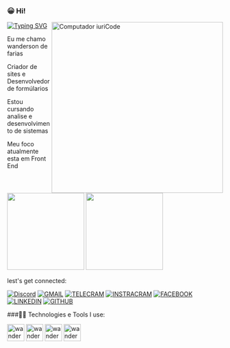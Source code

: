  ### 😀 Hi!

  <img src="https://raw.githubusercontent.com/MicaelliMedeiros/micaellimedeiros/master/image/computer-illustration.png" min-width="400px" max-width="400px" 
  width="400px" align="right" alt="Computador iuriCode">
  
[![Typing SVG](https://readme-typing-svg.herokuapp.com?font=arial&duration=5368&color=7637F3&background=FFB2E800&center=falso&vCenter=falso&lines=WELCOME+TO+MY+GITHUB)](https://git.io/typing-svg)

 Eu me chamo wanderson de farias 
 
 Criador de sites e Desenvolvedor de formúlarios
 
 Estou cursando  analise e desenvolvimento de sistemas
 
 Meu foco  atualmente esta em Front End
 <di>
<img height="180em" src="https://github-readme-stats.vercel.app/api?username=wandersondefariasprogramador&show_icons=true&theme=tokyonight"/>
<img height="180em" src="https://github-readme-stats.vercel.app/api/top-langs/?username=wandersondefariasprogramador&layout=compact&theme=tokyonight"/> 
 <di/> 
  
  
 lest's get connected:
 
  [![Discord](https://img.shields.io/badge/Discord-7289DA?style=for-the-badge&logo=discord&logoColor=white)](https://discord.gg/n9KBKHPA3H)
 [![GMAIL](https://img.shields.io/badge/Gmail-D14836?style=for-the-badge&logo=gmail&logoColor=white)]()
  [![TELECRAM](https://img.shields.io/badge/Telegram-2CA5E0?style=for-the-badge&logo=telegram&logoColor=white)](https://t.me/wandersondefarias)
 [![INSTRACRAM](https://img.shields.io/badge/Instagram-E4405F?style=for-the-badge&logo=instagram&logoColor=white)](https://instagram.com/wandersondefarias?utm_medium)
 [![FACEBOOK](https://img.shields.io/badge/Facebook-1877F2?style=for-the-badge&logo=facebook&logoColor=white)](https://www.facebook.com/wandersondefarias.farias)
 [![LINKEDIN](https://img.shields.io/badge/LinkedIn-0077B5?style=for-the-badge&logo=linkedin&logoColor=white)](https://www.linkedin.com/in/wanderson-farias-ba9a90215/)
 [![GITHUB](https://img.shields.io/badge/GitHub-100000?style=for-the-badge&logo=github&logoColor=white)](https://github.com/wandersondefariasprogramador/)

 
 ###🧑‍💻 Technologies e Tools I use:
 
 
 
 <div>
<img aling="centeer"alt="wanderson-html"heignt="30" width="40" src="https://cdn.jsdelivr.net/gh/devicons/devicon/icons/html5/html5-original.svg"/>
<img aling="centeer"alt="wanderson-html"heignt="30" width="40" src="https://cdn.jsdelivr.net/gh/devicons/devicon/icons/css3/css3-original.svg"/>
<img aling="centeer"alt="wanderson-html"heignt="30" width="40" src="https://cdn.jsdelivr.net/gh/devicons/devicon/icons/javascript/javascript-original.svg"/>
<img aling="centeer"alt="wanderson-html"heignt="30" width="40" src="https://cdn.jsdelivr.net/gh/devicons/devicon/icons/typescript/typescript-plain.svg"/>
  <di>





